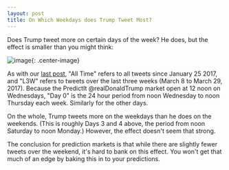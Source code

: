 ```yaml
---
layout: post
title: On Which Weekdays does Trump Tweet Most?
---
```


Does Trump tweet more on certain days of the week? He does, but the effect is smaller than you might think:

![image](http://i.imgur.com/5bftR0Z.png){: .center-image}

As with our [last post](when-tweet), "All Time" refers to all tweets since January 25 2017, and "L3W" refers to tweets over the last three weeks (March 8 to March 29, 2017). Because the PredictIt @realDonaldTrump market open at 12 noon on Wednesdays, "Day 0" is the 24 hour period from noon Wednesday to noon Thursday each week. Similarly for the other days.

On the whole, Trump tweets more on the weekdays than he does on the weekends. (This is roughly Days 3 and 4 above, the period from noon Saturday to noon Monday.) However, the effect doesn't seem that strong.

The conclusion for prediction markets is that while there are slightly fewer tweets over the weekend, it's hard to bank on this effect. You won't get that much of an edge by baking this in to your predictions.